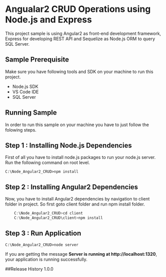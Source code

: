 # Angualar2 CRUD Operations using Node.js and Express
This project sample is using Angular2 as front-end development framework, Express for developing REST API and Sequelize as Node.js ORM to query SQL Server. 

## Sample Prerequisite 
Make sure you have following tools and SDK on your machine to run this project.

* Node.js SDK
* VS Code IDE
* SQL Server

## Running Sample
In order to run this sample on your machine you have to just follow the folowing steps.

## Step 1 : Installing Node.js Dependencies
First of all you have to install node.js packages to run your node.js server. Run the following command on root level.

`C:\Node_Angular2_CRUD>npm install`

## Step 2 : Installing Angular2 Dependencies
Now, you have to install Angular2 dependencies by navigation to client folder in project. So first goto client folder and run npm install folder.

```javascript
    C:\Node_Angular2_CRUD>cd client
    C:\Node_Angular2_CRUD\client>npm install
```
## Step 3 : Run Application
`C:\Node_Angular2_CRUD>node server`

If you are getting the message **Server is running at http://localhost:1320**, your application is running successfully.

##Release History
1.0.0